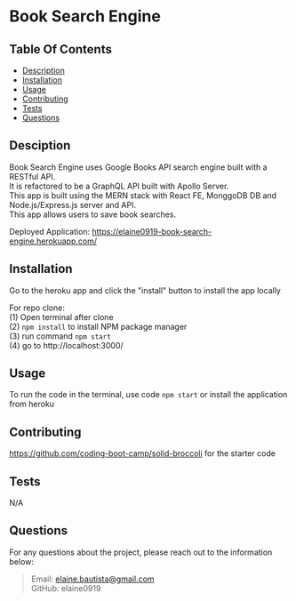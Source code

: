 # Book Search Engine

## Table Of Contents

  * [Description](#description)
  * [Installation](#installation)
  * [Usage](#usage)
  * [Contributing](#credits)
  * [Tests](#test)
  * [Questions](#questions)
   
  ## Desciption

  Book Search Engine uses Google Books API search engine built with a RESTful API. <br>
  It is refactored to be a GraphQL API built with Apollo Server. <br>
  This app is built using the MERN stack with React FE, MonggoDB DB and Node.js/Express.js server and API. <br>
  This app allows users to save book searches. <br>

  Deployed Application: https://elaine0919-book-search-engine.herokuapp.com/

  ## Installation

  Go to the heroku app and click the "install" button to install the app locally <br>

  For repo clone: <br>
  (1) Open terminal after clone <br>
  (2) `npm install` to install NPM package manager <br>
  (3) run command `npm start` <br>
  (4) go to http://localhost:3000/ <br>

  ## Usage

  To run the code in the terminal, use code `npm start` or install the application from heroku

  ## Contributing

 https://github.com/coding-boot-camp/solid-broccoli for the starter code

  ## Tests

  N/A

  ## Questions

  For any questions about the project, please reach out to the information below:
  > Email: elaine.bautista@gmail.com <br>
  > GitHub: elaine0919